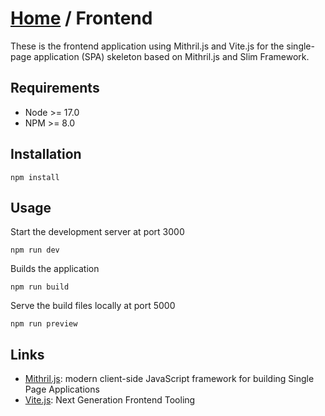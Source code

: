 # [Home](../) / Frontend

These is the frontend application using Mithril.js and Vite.js for the single-page application (SPA) skeleton based on Mithril.js and Slim Framework.


## Requirements

- Node >= 17.0
- NPM >= 8.0


## Installation

    npm install


## Usage

Start the development server at port 3000

    npm run dev

Builds the application

    npm run build

Serve the build files locally at port 5000

    npm run preview


## Links

- [Mithril.js](https://mithril.js.org/): modern client-side JavaScript framework for building Single Page Applications
- [Vite.js](https://vitejs.dev): Next Generation Frontend Tooling
